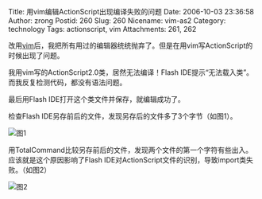 Title: 用vim编辑ActionScript出现编译失败的问题
Date: 2006-10-03 23:36:58
Author: zrong
Postid: 260
Slug: 260
Nicename: vim-as2
Category: technology
Tags: actionscript, vim
Attachments: 261, 262

改用[vim](http://www.vim.org/)后，我把所有用过的编辑器统统抛弃了。但是在用vim写ActionScript的时候出现了问题。

我用vim写的ActionScript2.0类，居然无法编译！Flash IDE提示“无法载入类”。而我反复检测代码，都没有语法问题。  

最后用Flash IDE打开这个类文件并保存，就编辑成功了。  

检查Flash IDE另存前后的文件，发现另存后的文件多了3个字节（如图1）。  

![图1](/wp-content/uploads/2006/10/vim-as-1.png)

用TotalCommand比较另存前后的文件，发现两个文件的第一个字符有些出入。应该就是这个原因影响了Flash IDE对ActionScript文件的识别，导致import类失败。（如图2）  

![图2](/wp-content/uploads/2006/10/vim-as-2.png)
